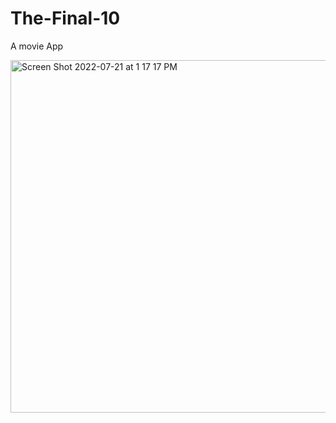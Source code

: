 # The-Final-10
A movie App

<img width="564" alt="Screen Shot 2022-07-21 at 1 17 17 PM" src="https://user-images.githubusercontent.com/6384061/180307451-61aea293-63f8-4212-a3c1-db78078a248f.png">
